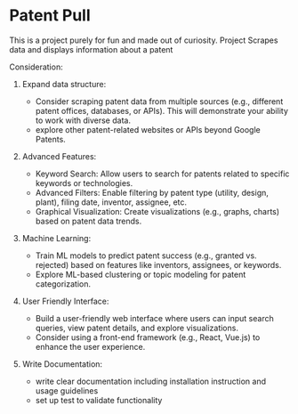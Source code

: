 # Patent Pull
This is a project purely for fun and made out of curiosity.
Project Scrapes data and displays information about a patent

Consideration:
1. Expand data structure:
    - Consider scraping patent data from multiple sources (e.g., different patent offices, databases, or APIs). This will demonstrate your ability to work with diverse data.
    - explore other patent-related websites or APIs beyond Google Patents.

2. Advanced Features:
    - Keyword Search: Allow users to search for patents related to specific keywords or technologies.
    - Advanced Filters: Enable filtering by patent type (utility, design, plant), filing date, inventor, assignee, etc.
    - Graphical Visualization: Create visualizations (e.g., graphs, charts) based on patent data trends.

3. Machine Learning:
    - Train ML models to predict patent success (e.g., granted vs. rejected) based on features like inventors, assignees, or keywords.
    - Explore ML-based clustering or topic modeling for patent categorization.

4. User Friendly Interface:
    - Build a user-friendly web interface where users can input search queries, view patent details, and explore visualizations.
    - Consider using a front-end framework (e.g., React, Vue.js) to enhance the user experience.

5. Write Documentation:
    - write clear documentation including installation instruction and usage guidelines
    - set up test to validate functionality